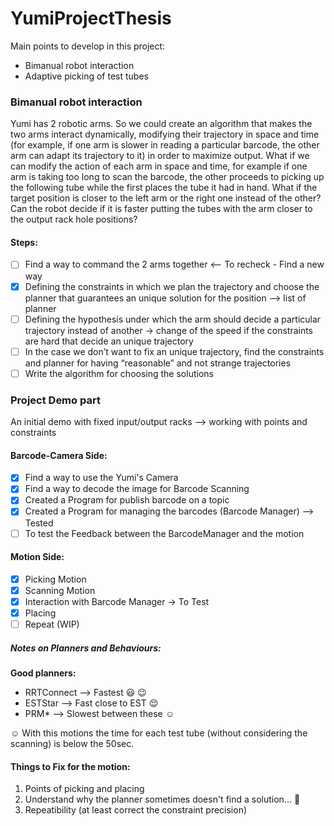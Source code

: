 # YumiProjectThesis

Main points to develop in this project:

* Bimanual robot interaction
* Adaptive picking of test tubes

### Bimanual robot interaction

Yumi has 2 robotic arms. So we could create an algorithm that makes the two arms interact dynamically,
modifying their trajectory in space and time (for example, if one arm is slower
in reading a particular barcode, the other arm can adapt its trajectory to it)
in order to maximize output.
What if we can modify the action of each arm in space and time,
for example if one arm is taking too long to scan the barcode,
the other proceeds to picking up the following tube while the first places the tube it had in hand. 
What if the target position is closer to the left arm or the right one instead of the other?
Can the robot decide if it is faster putting the tubes with the arm closer
to the output rack hole positions?

#### Steps:

- [ ] Find a way to command the 2 arms together <-- To recheck - Find a new way
- [x] Defining the constraints in which we plan the trajectory and choose the planner
that guarantees an unique solution for the position --> list of planner
- [ ] Defining the hypothesis under which the arm should decide a particular trajectory instead of another → change of the speed if the constraints are hard that decide an unique trajectory
- [ ] In the case we don’t want to fix an unique trajectory, find the constraints
 and planner for having “reasonable” and not strange trajectories
- [ ] Write the algorithm for choosing the solutions

### Project Demo part

An initial demo with fixed input/output racks --> working with points and constraints

#### Barcode-Camera Side:
 
- [x] Find a way to use the Yumi's Camera
- [x] Find a way to decode the image for Barcode Scanning
- [x] Created a Program for publish barcode on a topic
- [x] Created a Program for managing the barcodes (Barcode Manager) --> Tested
- [ ] To test the Feedback between the BarcodeManager and the motion

#### Motion Side:
- [x] Picking Motion
- [x] Scanning Motion
- [x] Interaction with Barcode Manager -> To Test
- [x] Placing
- [ ] Repeat (WIP)

##### Notes on Planners and Behaviours:

**Good planners:**
* RRTConnect --> Fastest :smiley: :wink:
* ESTStar --> Fast close to EST :relieved:
* PRM* --> Slowest between these :relaxed:

:relaxed: With this motions the time for each test tube (without considering the scanning)
is below the 50sec.

#### Things to Fix for the motion:

1. Points of picking and placing
2. Understand why the planner sometimes doesn't find
a solution... :thinking:
3. Repeatibility (at least correct the constraint precision)